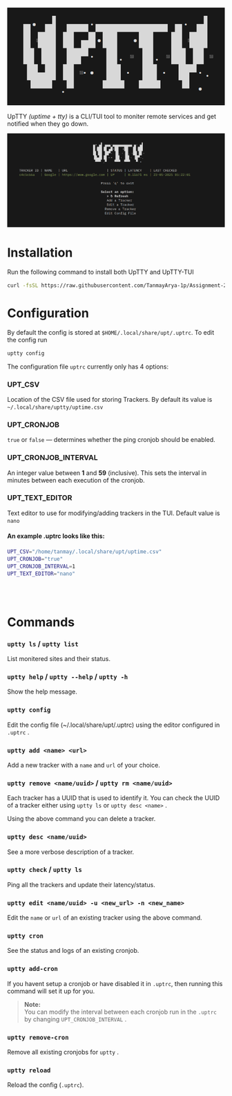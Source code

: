 <p align="center">
    <img src="../writeups/images/uptty.png" />

</p>


UpTTY *(uptime + tty)* is a CLI/TUI tool to moniter remote services and get notified when they go down.


![alt text](../writeups/images/demo.png)


# Installation  

Run the following command to install both UpTTY and UpTTY-TUI

```bash
curl -fsSL https://raw.githubusercontent.com/TanmayArya-1p/Assignment-2025/refs/heads/tcan/uptty/install.sh | sudo bash
```

# Configuration

By default the config is stored at `$HOME/.local/share/upt/.uptrc`. To edit the config run

```bash
uptty config
```

The configuration file `uptrc` currently only has 4 options:

### UPT_CSV
Location of the CSV file used for storing Trackers. By default its value is `~/.local/share/uptty/uptime.csv`

### UPT_CRONJOB
`true` or `false` — determines whether the ping cronjob should be enabled.

### UPT_CRONJOB_INTERVAL
An integer value between **1** and **59** (inclusive). This sets the interval in minutes between each execution of the cronjob.

### UPT_TEXT_EDITOR

Text editor to use for modifying/adding trackers in the TUI. Default value is `nano`



#### An example .uptrc looks like this:
```bash
UPT_CSV="/home/tanmay/.local/share/upt/uptime.csv"
UPT_CRONJOB="true"
UPT_CRONJOB_INTERVAL=1
UPT_TEXT_EDITOR="nano"
```


<br></br>
# Commands


### `uptty ls` / `uptty list`

List monitered sites and their status.

### `uptty help` / `uptty --help` / `uptty -h` 

Show the help message.

### `uptty config`

Edit the config file (~/.local/share/upt/.uptrc) using the editor configured in `.uptrc` .

### `uptty add <name> <url>`

Add a new tracker with a `name` and `url` of your choice.

### `uptty remove <name/uuid>` / `uptty rm <name/uuid>`

Each tracker has a UUID that is used to identify it. You can check the UUID of a tracker either using `uptty ls` or `uptty desc <name>` .

Using the above command you can delete a tracker.


### `uptty desc <name/uuid>`

See a more verbose description of a tracker.

### `uptty check` / `uptty ls`

Ping all the trackers and update their latency/status.

### `uptty edit <name/uuid> -u <new_url> -n <new_name>`

Edit the `name` or `url` of an existing tracker using the above command.

### `uptty cron`

See the status and logs of an existing cronjob.

### `uptty add-cron`

If you havent setup a cronjob or have disabled it in `.uptrc`, then running this command will set it up for you.


> **Note:**  
> You can modify the interval between each cronjob run in the `.uptrc` by changing `UPT_CRONJOB_INTERVAL` .

### `uptty remove-cron`

Remove all existing cronjobs for `uptty` .

### `uptty reload`

Reload the config (`.uptrc`).




